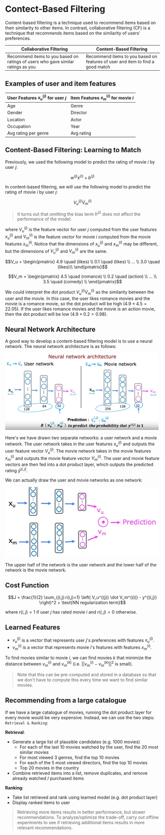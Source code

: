 # Contect-Based Filtering
Content-based filtering is a technique used to recommend items based on their similarity to other items. In contrast, collaborative filtering (CF) is a technique that recommends items based on the similarity of users’ preferences.

| Collaborative Filtering | Content-Based Filtering |
| --- | --- |
| Recommend items to you based on ratings of users who gave similar ratings as you | Recommend items to you based on features of user and item to find a good match |

## Examples of user and item features
| User Features $x_u^{(j)}$ for user $j$ | Item Features $x_m^{(i)}$ for movie $i$ |
| --- | --- |
| Age | Genre |
| Gender | Director |
| Location | Actor |
| Occupation | Year |
| Avg rating per genre | Avg rating |

## Content-Based Filtering: Learning to Match
Previously, we used the following model to predict the rating of movie $i$ by user $j$:

$$w^{(j)} \dot x^{(i)} + b^{(j)}$$

In content-based filtering, we will use the following model to predict the rating of movie $i$ by user $j$:

$$V_u^{(j)} \dot V_m^{(i)}$$

> It turns out that omitting the bias term $b^{(j)}$ does not affect the performance of the model.

where $V_u^{(j)}$ is the feature vector for user $j$ computed from the user features $x_u^{(j)}$ and $V_m^{(i)}$ is the feature vector for movie $i$ computed from the movie features $x_m^{(i)}$. Notice that the dimensions of $x_u^{(j)}$ and $x_m^{(i)}$ may be different, but the dimensions of $V_u^{(j)}$ and $V_m^{(i)}$ are the same.

$$V_u =
\begin{pmatrix}
4.9 \quad (likes) \\
0.1 \quad (likes) \\
... \\
3.0 \quad (likes)\\
\end{pmatrix}$$

$$V_m =
\begin{pmatrix}
4.5 \quad (romance) \\
0.2 \quad (action) \\
... \\
3.5 \quad (comedy) \\
\end{pmatrix}$$

We could interpret the dot product $V_u^{(j)} \dot V_m^{(i)}$ as the similarity between the user and the movie. In this case, the user likes romance movies and the movie is a romance movie, so the dot product will be high ($4.9 \times 4.5 = 22.05$). If the user likes romance movies and the movie is an action movie, then the dot product will be low ($4.9 \times 0.2 = 0.98$).

## Neural Network Architecture
A good way to develop a content-based filtering model is to use a neural network. The neural network architecture is as follows:

<img src="../media/nn_arch.png" width="500">

Here's we have drawn two separate networks: a user network and a movie network. The user network takes in the user features $x_u^{(j)}$ and outputs the user feature vector $V_u^{(j)}$. The movie network takes in the movie features $x_m^{(i)}$ and outputs the movie feature vector $V_m^{(i)}$. The user and movie feature vectors are then fed into a dot product layer, which outputs the predicted rating $\hat{y}^{(i,j)}$.

We can actually draw the user and movie networks as one network:

<img src="../media/single_nn_arch.png" width="500">

The upper half of the network is the user network and the lower half of the network is the movie network. 

## Cost Function

$$J = \frac{1}{2} \sum_{(i,j):r(i,j)=1} \left( V_u^{(j)} \dot V_m^{(i)} - y^{(i,j)} \right)^2 + \text{NN regularization term}$$

where $r(i,j) = 1$ if user $j$ has rated movie $i$ and $r(i,j) = 0$ otherwise.

## Learned Features
- $v_u^{(j)}$ is a vector that represents user $j$'s preferences with features $x_u^{(j)}$.
- $v_m^{(i)}$ is a vector that represents movie $i$'s features with features $x_m^{(i)}$.

To find movies similar to movie $i$, we can find movies $k$ that minimize the distance between $v_m^{(i)}$ and $v_m^{(k)}$ (i.e. $||v_m^{(i)} - v_m^{(k)}||^2$ is small).

> Note that this can be pre-computed and stored in a database so that we don't have to compute this every time we want to find similar movies.

## Recommending from a large catalogue
If we have a large catalogue of movies, running the dot product layer for every movie would be very expensive. Instead, we can use the two steps: `Retrieval & Ranking`:

**Retrieval**:
- Generate a large list of plausible candidates (e.g. 1000 movies)
    - For each of the last 10 movies watched by the user, find the 20 most similar movies
    - For most viewed 3 genres, find the top 10 movies
    - For each of the 5 most viewed directors, find the top 10 movies
    - Top 20 movies in the country
- Combine retrieved items into a list, remove duplicates, and remove already watched / purchased items

**Ranking**:
- Take list retrieved and rank using learned model (e.g. dot product layer)
- Display ranked items to user

> Retrieving more items results in better performance, but slower recommendations. To analyze/optimize the trade-off, carry out offline experiments to see if retrieving additional items results in more relevant recommendations.
